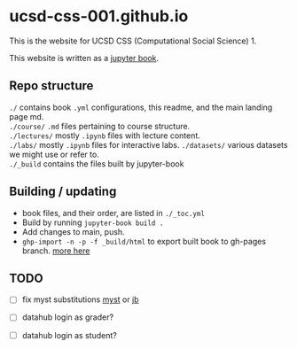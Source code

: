# ucsd-css-001.github.io

This is the website for UCSD CSS (Computational Social Science) 1.  

This website is written as a [jupyter book](https://jupyterbook.org/intro.html).  

## Repo structure

`./` contains book `.yml` configurations, this readme, and the main landing page md.   
`./course/` `.md` files pertaining to course structure.  
`./lectures/` mostly `.ipynb` files with lecture content.   
`./labs/` mostly `.ipynb` files for interactive labs.
`./datasets/` various datasets we might use or refer to.  
`./_build` contains the files built by jupyter-book


## Building / updating
- book files, and their order, are listed in `./_toc.yml`  
- Build by running  `jupyter-book build .`  
- Add changes to main, push.    
- `ghp-import -n -p -f _build/html` to export built book to gh-pages branch.  [more here](https://jupyterbook.org/publish/gh-pages.html)  


## TODO

- [ ] fix myst substitutions [myst](https://myst-parser.readthedocs.io/en/latest/syntax/optional.html?highlight=substitution#substitutions-and-urls)  or [jb]()

- [ ] datahub login as grader? 
  
- [ ] datahub login as student?
